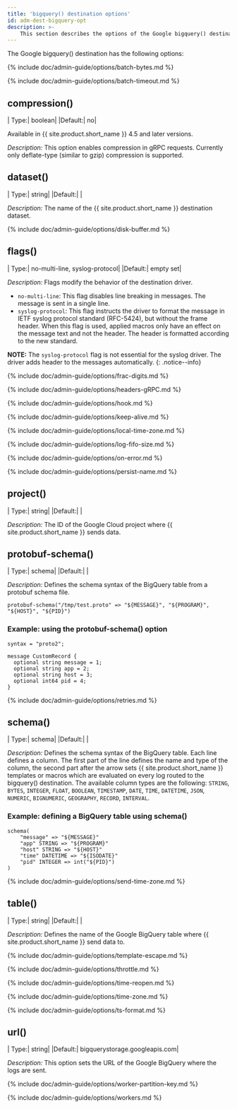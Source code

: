 ```yaml
---
title: 'bigquery() destination options'
id: adm-dest-bigquery-opt
description: >-
    This section describes the options of the Google bigquery() destination in {{ site.product.short_name }}.
---
```


The Google bigquery() destination has the following options:

{% include doc/admin-guide/options/batch-bytes.md %}

{% include doc/admin-guide/options/batch-timeout.md %}

## compression()

|  Type:|     boolean|
|Default:| no|

Available in {{ site.product.short_name }} 4.5 and later versions.

*Description:* This option enables compression in gRPC requests. Currently only deflate-type (similar to gzip) compression is supported.

## dataset()

|  Type:|     string|
|Default:| |

*Description:* The name of the {{ site.product.short_name }} destination dataset.

{% include doc/admin-guide/options/disk-buffer.md %}

## flags()

|  Type:|     no-multi-line, syslog-protocol|
|Default:| empty set|

*Description:* Flags modify the behavior of the destination driver.

* `no-multi-line`: This flag disables line breaking in messages. The message is sent in a single line.
* `syslog-protocol`: This flag instructs the driver to format the message in IETF syslog protocol standard (RFC-5424), but without the frame header. When this flag is used, applied macros only have an effect on the message text and not the header. The header is formatted according to the new standard.

**NOTE:** The `syslog-protocol` flag is not essential for the syslog driver. The driver adds header to the messages automatically.
{: .notice--info}

{% include doc/admin-guide/options/frac-digits.md %}

{% include doc/admin-guide/options/headers-gRPC.md %}

{% include doc/admin-guide/options/hook.md %}

{% include doc/admin-guide/options/keep-alive.md %}

{% include doc/admin-guide/options/local-time-zone.md %}

{% include doc/admin-guide/options/log-fifo-size.md %}

{% include doc/admin-guide/options/on-error.md %}

{% include doc/admin-guide/options/persist-name.md %}

## project()

|  Type:|     string|
|Default:| |

*Description:* The ID of the Google Cloud project where {{ site.product.short_name }} sends data.

## protobuf-schema()

|  Type:|     schema|
|Default:| |

*Description:* Defines the schema syntax of the BigQuery table from a protobuf schema file.

```config
protobuf-schema("/tmp/test.proto" => "${MESSAGE}", "${PROGRAM}", "${HOST}", "${PID}")
```
### Example: using the protobuf-schema() option

```config
syntax = "proto2";
​
message CustomRecord {
  optional string message = 1;
  optional string app = 2;
  optional string host = 3;
  optional int64 pid = 4;
}
```

{% include doc/admin-guide/options/retries.md %}

## schema()

|  Type:|     schema|
|Default:| |

*Description:* Defines the schema syntax of the BigQuery table. Each line defines a column. The first part of the line defines the name and type of the column, the second part after the arrow sets {{ site.product.short_name }} templates or macros which are evaluated on every log routed to the bigquery() destination. The available column types are the following: `STRING`, `BYTES`, `INTEGER`, `FLOAT`, `BOOLEAN`, `TIMESTAMP`, `DATE`, `TIME`, `DATETIME`, `JSON`, `NUMERIC`, `BIGNUMERIC`, `GEOGRAPHY`, `RECORD`, `INTERVAL`.

### Example: defining a BigQuery table using schema()

```config
schema(
    "message" => "${MESSAGE}"
    "app" STRING => "${PROGRAM}"
    "host" STRING => "${HOST}"
    "time" DATETIME => "${ISODATE}"
    "pid" INTEGER => int("${PID}")
)
```
{% include doc/admin-guide/options/send-time-zone.md %}

## table()

|  Type:|     string|
|Default:| |

*Description:* Defines the name of the Google BigQuery table where {{ site.product.short_name }} send data to.

{% include doc/admin-guide/options/template-escape.md %}

{% include doc/admin-guide/options/throttle.md %}

{% include doc/admin-guide/options/time-reopen.md %}

{% include doc/admin-guide/options/time-zone.md %}

{% include doc/admin-guide/options/ts-format.md %}

## url()

|  Type:|     string|
|Default:| bigquerystorage.googleapis.com|

*Description:* This option sets the URL of the Google BigQuery where the logs are sent.

{% include doc/admin-guide/options/worker-partition-key.md %}

{% include doc/admin-guide/options/workers.md %}
